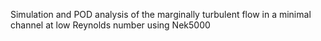 Simulation and POD analysis of the marginally turbulent flow in a minimal channel at low Reynolds number using Nek5000


